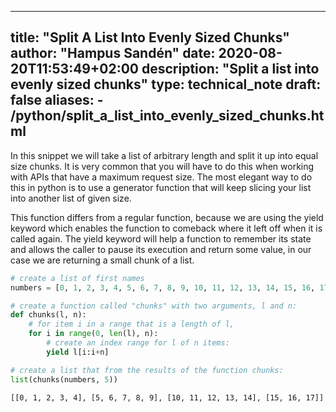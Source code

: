  
---
title: "Split A List Into Evenly Sized Chunks"
author: "Hampus Sandén"
date: 2020-08-20T11:53:49+02:00
description: "Split a list into evenly sized chunks"
type: technical_note
draft: false
aliases:
    - /python/split_a_list_into_evenly_sized_chunks.html
---


 

In this snippet we will take a list of arbitrary length and split it up into equal size chunks. It is very common that you will have to do this when working with APIs that have a maximum request size. The most elegant way to do this in python is to use a generator function that will keep slicing your list into another list of given size.

This function differs from a regular function, because we are using the yield keyword which enables the function to comeback where it left off when it is called again. The yield keyword will help a function to remember its state and allows the caller to pause its execution and return some value, in our case we are returning a small chunk of a list.



 


```python
# create a list of first names
numbers = [0, 1, 2, 3, 4, 5, 6, 7, 8, 9, 10, 11, 12, 13, 14, 15, 16, 17]
```



 


```python
# create a function called "chunks" with two arguments, l and n:
def chunks(l, n):
    # for item i in a range that is a length of l,
    for i in range(0, len(l), n):
        # create an index range for l of n items:
        yield l[i:i+n]
```



 


```python
# create a list that from the results of the function chunks:
list(chunks(numbers, 5))
```






    [[0, 1, 2, 3, 4], [5, 6, 7, 8, 9], [10, 11, 12, 13, 14], [15, 16, 17]]







